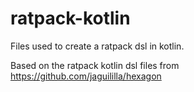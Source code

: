 # ratpack-kotlin

Files used to create a ratpack dsl in kotlin.

Based on the ratpack kotlin dsl files from https://github.com/jaguililla/hexagon



